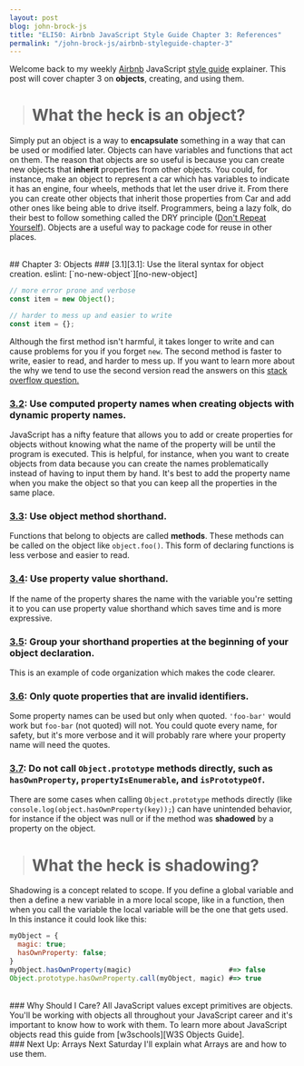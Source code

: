 ```yaml
---
layout: post
blog: john-brock-js
title: "ELI50: Airbnb JavaScript Style Guide Chapter 3: References"
permalink: "/john-brock-js/airbnb-styleguide-chapter-3"
---
```


Welcome back to my weekly [Airbnb][airbnb] JavaScript [style guide][style guide] explainer. This post will cover chapter 3 on **objects**, creating, and using them.

> # What the heck is an object?
Simply put an object is a way to **encapsulate** something in a way that can be used or modified later. Objects can have variables and functions that act on them. The reason that objects are so useful is because you can create new objects that **inherit** properties from other objects. You could, for instance, make an object to represent a car which has variables to indicate it has an engine, four wheels, methods that let the user drive it. From there you can create other objects that inherit those properties from Car and add other ones like being able to drive itself. Programmers, being a lazy folk, do their best to follow something called the DRY principle ([Don't Repeat Yourself][DRY]). Objects are a useful way to package code for reuse in other places.


<br>
## Chapter 3: Objects
### [3.1][3.1]: Use the literal syntax for object creation. eslint: [`no-new-object`][no-new-object]

```javascript
// more error prone and verbose
const item = new Object();

// harder to mess up and easier to write 
const item = {};
```

Although the first method isn't harmful, it takes longer to write and can cause problems for you if you forget `new`. The second method is faster to write, easier to read, and harder to mess up. If you want to learn more about the why we tend to use the second version read the answers on this [stack overflow question.][SO object literal]

### [3.2][3.2]: Use computed property names when creating objects with dynamic property names.

JavaScript has a nifty feature that allows you to add or create properties for objects without knowing what the name of the property will be until the program is executed. This is helpful, for instance, when you want to create objects from data because you can create the names problematically instead of having to input them by hand. It's best to add the property name when you make the object so that you can keep all the properties in the same place.

### [3.3][3.3]: Use object method shorthand.

Functions that belong to objects are called **methods**. These methods can be called on the object like `object.foo()`. This form of declaring functions is less verbose and easier to read.

### [3.4][3.4]: Use property value shorthand.

If the name of the property shares the name with the variable you're setting it to you can use property value shorthand which saves time and is more expressive.

### [3.5][3.5]: Group your shorthand properties at the beginning of your object declaration.

This is an example of code organization which makes the code clearer.

### [3.6][3.6]: Only quote properties that are invalid identifiers.

Some property names can be used but only when quoted. `'foo-bar'` would work but `foo-bar` (not quoted) will not. You could quote every name, for safety, but it's more verbose and it will probably rare where your property name will need the quotes.

### [3.7][3.7]: Do not call `Object.prototype` methods directly, such as `hasOwnProperty`, `propertyIsEnumerable`, and `isPrototypeOf`.

There are some cases when calling `Object.prototype` methods directly (like `console.log(object.hasOwnProperty(key));`) can have unintended behavior, for instance if the object was null or if the method was **shadowed** by a property on the object.

> # What the heck is shadowing?
Shadowing is a concept related to scope. If you define a global variable and then a define a new variable in a more local scope, like in a function, then when you call the variable the local variable will be the one that gets used. In this instance it could look like this:
```javascript
myObject = {
  magic: true;
  hasOwnProperty: false;
}
myObject.hasOwnProperty(magic)                        #=> false
Object.prototype.hasOwnProperty.call(myObject, magic) #=> true
```

<br>
### Why Should I Care?
All JavaScript values except primitives are objects. You'll be working with objects all throughout your JavaScript career and it's important to know how to work with them. To learn more about JavaScript objects read this guide from [w3schools][W3S Objects Guide].

<br>
### Next Up: Arrays
Next Saturday I'll explain what Arrays are and how to use them.

[style guide]: https://github.com/airbnb/javascript#types--primitives
[airbnb]: https://www.airbnb.com/

[3.1]: https://github.com/airbnb/javascript#objects--no-new
[3.2]: https://github.com/airbnb/javascript#es6-computed-properties
[3.3]: https://github.com/airbnb/javascript#es6-object-shorthand
[3.4]: https://github.com/airbnb/javascript#es6-object-concise
[3.5]: https://github.com/airbnb/javascript#objects--grouped-shorthand
[3.6]: https://github.com/airbnb/javascript#objects--quoted-props
[3.7]: https://github.com/airbnb/javascript#objects--prototype-builtins

[DRY]: https://en.wikipedia.org/wiki/Don%27t_repeat_yourself
[SO object literal]: https://stackoverflow.com/questions/383402/is-javascripts-new-keyword-considered-harmful
[W3S Objects Guide]: https://www.w3schools.com/js/js_object_definition.asp